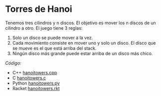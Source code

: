 # Torres de Hanoi

Tenemos tres cilindros y n discos. El objetivo es mover los n discos de un cilindro a otro. El juego tiene 3 reglas:

1. Solo un disco se puede mover a la vez.
2. Cada movimiento consiste en mover uno y solo un disco. El disco que se mueve es el que está arriba del stack.
3. Ningún disco más grande puede estar arriba de un disco más chico.

_Código:_ 
- C++ [hanoitowers.cpp](../main/hanoitowers.cpp)
- C [hanoitowers.c](../main/hanoitowers.c)
- Python [hanoitowers.py](../main/hanoitowers.py)
- Racket [hanoitowers.rkt](../main/hanoitowers.rkt)
